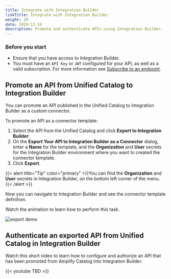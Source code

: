 ```yaml
---
title: Integrate with Integration Builder
linkTitle: Integrate with Integration Builder
weight: 20
date: 2019-12-16
description: Promote and authenticate APIs using Integration Builder.
---
```


### Before you start

* Ensure that you have access to Integration Builder.
* You must have an `API Key` or `JWT` configured for your API, as well as a valid subscription. For more information see [Subscribe to an endpoint](#subscribe-to-an-endpoint).

## Promote an API from Unified Catalog to Integration Builder

You can promote an API published in the Unified Catalog to Integration Builder as a custom connector.

To promote an API as a connector template:

1. Select the API from the Unified Catalog and click **Export to Integration Builder**:
2. On the **Export Your API to Integration Builder as a Connector** dialog, enter a **Name** for the template, and the **Organization** and **User** secrets for the Integration Builder environment where you want to created the connector template.
3. Click **Export**.

{{< alert title="Tip" color="primary" >}}You can find the **Organization** and **User** secrets in Integration Builder, on the bottom left corner of the menu.{{< /alert >}}

Now you can navigate to Integration Builder and see the connector template definition.

Watch the animation to learn how to perform this task.

![export demo](/Images/central/catalog_export.gif)


## Authenticate an exported API from Unified Catalog in Integration Builder

Watch this short video to learn how to configure and authorize an API that has been promoted from Amplify Catalog into Integration Builder.

{{< youtube TBD >}}
